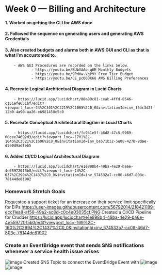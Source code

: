 # Week 0 — Billing and Architecture

#### 1. Worked on getting the CLI for AWS done

#### 2. Followed the sequence on generating users and generating AWS Credentials

#### 3. Also created budgets and alarms both in AWS GUI and CLI as that is what I'm accustomed to.
        - AWS GUI Procedures are recorded on the links below.
                - https://youtu.be/BUbVAAo-q6M Monthly Budgets
                - https://youtu.be/9PdHw-VgP9Y Free Tier Budget
                - https://youtu.be/CE_pcO60K68 AWS Billing Preferences


#### 4. Recreate Logical Architectual Diagram in Lucid Charts
        - https://lucid.app/lucidchart/88a89c81-ceab-4ffd-8546-c151efe651bf/edit?viewport_loc=-44%2C301%2C2219%2C1065%2C0_0&invitationId=inv_164c3d2f-12b0-4a90-aa26-e6981458c5c0

#### 5. Recreate Conceptual Architectural Diagram in Lucid Charts
        - https://lucid.app/lucidchart/fc941e5f-b8d8-47c5-9989-00cee74692d3/edit?viewport_loc=-1701%2C-1045%2C3521%2C1606%2C0_0&invitationId=inv_bab71b32-5e00-427b-8dae-d5e0d9adfeb5 
 
#### 6. Added CI/CD Logical Architectural Diagram
        - https://lucid.app/lucidchart/e1e898b4-49ba-4e29-ba6e-4e55972015b0/edit?viewport_loc=-14%2C-637%2C2994%2C1437%2C0_0&invitationId=inv_574532a7-cc06-46d7-803c-78144de81902

### Homework Stretch Goals
Requested a support ticket for an increase on their service limit specifically for EIPs
        https://user-images.githubusercontent.com/56792014/218421189-ecc11ea8-af56-49a2-ac8d-c0c4e03035cf.PNG
Created a CI/CD Pipeline for Crudder
                https://lucid.app/lucidchart/e1e898b4-49ba-4e29-ba6e-4e55972015b0/edit?viewport_loc=-169%2C-160%2C2994%2C1437%2C0_0&invitationId=inv_574532a7-cc06-46d7-803c-78144de81902

### Create an EventBridge event that sends SNS notifications whenever a service health issue arises
![image](https://user-images.githubusercontent.com/56792014/218775353-d58d705d-46ba-4cb6-a783-a3e591b780e9.png)
        Created SNS Topic to connect the EventBridge Event with
        ![image](https://user-images.githubusercontent.com/56792014/218781128-05e4d38c-8430-4a75-bb33-dcfd2e7488b6.png)
        ![image](https://user-images.githubusercontent.com/56792014/218781401-4c35e35c-e252-4084-a843-1d44ba5eeaf6.png)
        
